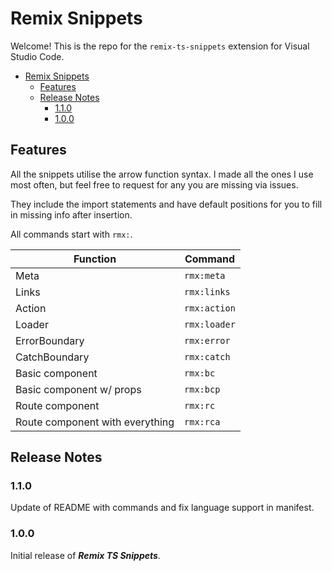# Remix Snippets

Welcome! This is the repo for the `remix-ts-snippets` extension for Visual Studio Code.

- [Remix Snippets](#remix-snippets)
  - [Features](#features)
  - [Release Notes](#release-notes)
    - [1.1.0](#110)
    - [1.0.0](#100)

## Features

All the snippets utilise the arrow function syntax. I made all the ones I use most often, but feel free to request for any you are missing via issues.

They include the import statements and have default positions for you to fill in missing info after insertion.

All commands start with `rmx:`. 

| Function                        | Command     |
| --------------------------------|------------ |
| Meta                            | `rmx:meta`  |
| Links                           | `rmx:links` |
| Action                          | `rmx:action`|
| Loader                          | `rmx:loader`|
| ErrorBoundary                   | `rmx:error` |
| CatchBoundary                   | `rmx:catch` |
| Basic component                 | `rmx:bc`    |
| Basic component w/ props        | `rmx:bcp`   |
| Route component                 | `rmx:rc`    |
| Route component with everything | `rmx:rca`   |

## Release Notes

### 1.1.0

Update of README with commands and fix language support in manifest.

### 1.0.0

Initial release of ***Remix TS Snippets***.